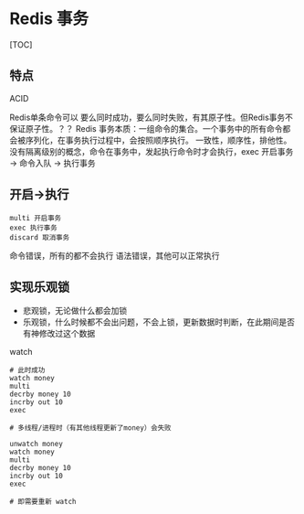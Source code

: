 # Redis 事务

[TOC]

## 特点

ACID

Redis单条命令可以 要么同时成功，要么同时失败，有其原子性。但Redis事务不保证原子性。？？
Redis 事务本质：一组命令的集合。一个事务中的所有命令都会被序列化，在事务执行过程中，会按照顺序执行。
一致性，顺序性，排他性。
没有隔离级别的概念，命令在事务中，发起执行命令时才会执行，exec
开启事务 -> 命令入队 -> 执行事务

## 开启->执行

```text
multi 开启事务
exec 执行事务
discard 取消事务
```

命令错误，所有的都不会执行
语法错误，其他可以正常执行

## 实现乐观锁

- 悲观锁，无论做什么都会加锁
- 乐观锁，什么时候都不会出问题，不会上锁，更新数据时判断，在此期间是否有神修改过这个数据

watch

```text
# 此时成功
watch money
multi
decrby money 10
incrby out 10
exec

# 多线程/进程时（有其他线程更新了money）会失败

unwatch money
watch money
multi
decrby money 10
incrby out 10
exec

# 即需要重新 watch
```
